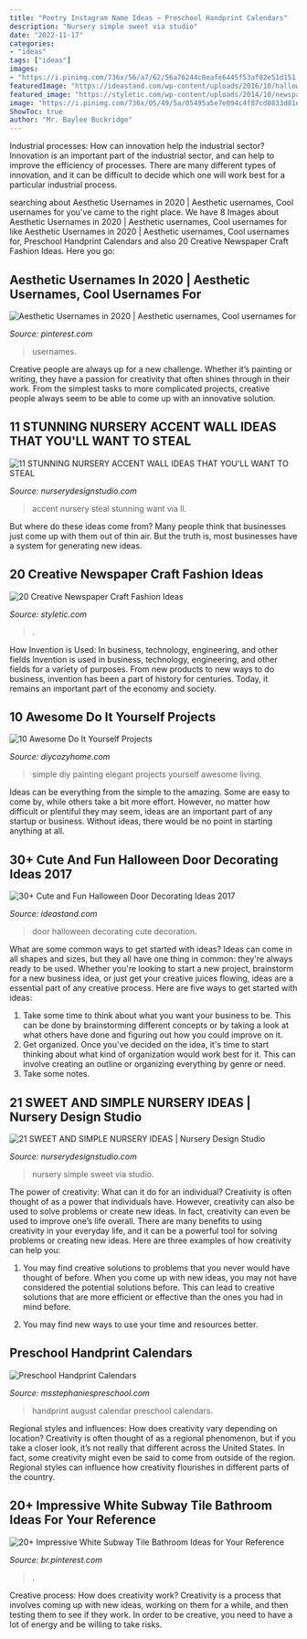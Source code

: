 ```yaml
---
title: "Poetry Instagram Name Ideas ~ Preschool Handprint Calendars"
description: "Nursery simple sweet via studio"
date: "2022-11-17"
categories:
- "ideas"
tags: ["ideas"]
images:
- "https://i.pinimg.com/736x/56/a7/62/56a76244c0eafe6445f53af82e51d151.jpg"
featuredImage: "https://ideastand.com/wp-content/uploads/2016/10/halloween-door/34-halloween-door-decoration.jpg"
featured_image: "https://styletic.com/wp-content/uploads/2014/10/newspaper-craft-fashion-ideas/14-creative-newspaper-craft-fashion-ideas.jpg"
image: "https://i.pinimg.com/736x/05/49/5a/05495a5e7e094c4f87cd0833d81e8e20.jpg"
ShowToc: true
author: "Mr. Baylee Buckridge"
---
```



Industrial processes: How can innovation help the industrial sector?
Innovation is an important part of the industrial sector, and can help to improve the efficiency of processes. There are many different types of innovation, and it can be difficult to decide which one will work best for a particular industrial process.

	

		
searching about Aesthetic Usernames in 2020 | Aesthetic usernames, Cool usernames for you've came to the right place. We have 8 Images about Aesthetic Usernames in 2020 | Aesthetic usernames, Cool usernames for like Aesthetic Usernames in 2020 | Aesthetic usernames, Cool usernames for, Preschool Handprint Calendars and also 20 Creative Newspaper Craft Fashion Ideas. Here you go:
		
    
## Aesthetic Usernames In 2020 | Aesthetic Usernames, Cool Usernames For

<img loading=lazy src="https://i.pinimg.com/736x/56/a7/62/56a76244c0eafe6445f53af82e51d151.jpg" onerror="this.onerror=null;this.src='https://tse2.mm.bing.net/th?id=OIP.OnzsBUHUA0KMTivQttSCmwHaLH&amp;pid=15.1';" alt="Aesthetic Usernames in 2020 | Aesthetic usernames, Cool usernames for">

_Source: pinterest.com_

>usernames. 

	

Creative people are always up for a new challenge. Whether it’s painting or writing, they have a passion for creativity that often shines through in their work. From the simplest tasks to more complicated projects, creative people always seem to be able to come up with an innovative solution.

    
## 11 STUNNING NURSERY ACCENT WALL IDEAS THAT YOU&#039;LL WANT TO STEAL

<img loading=lazy src="https://www.nurserydesignstudio.com/wp-content/uploads/2020/03/NURSERY-ACCENT-WALL-IDEAS-4.png" onerror="this.onerror=null;this.src='https://tse3.mm.bing.net/th?id=OIP.rqcAFgGCZ02ithZPqQw_RQHaLH&amp;pid=15.1';" alt="11 STUNNING NURSERY ACCENT WALL IDEAS THAT YOU&#039;LL WANT TO STEAL">

_Source: nurserydesignstudio.com_

>accent nursery steal stunning want via ll. 

	

But where do these ideas come from? Many people think that businesses just come up with them out of thin air. But the truth is, most businesses have a system for generating new ideas.

    
## 20 Creative Newspaper Craft Fashion Ideas

<img loading=lazy src="https://styletic.com/wp-content/uploads/2014/10/newspaper-craft-fashion-ideas/14-creative-newspaper-craft-fashion-ideas.jpg" onerror="this.onerror=null;this.src='https://tse3.mm.bing.net/th?id=OIP.LGUML7UIRXT0iilHjTsgxQHaLH&amp;pid=15.1';" alt="20 Creative Newspaper Craft Fashion Ideas">

_Source: styletic.com_

>. 

	

How Invention is Used: In business, technology, engineering, and other fields
Invention is used in business, technology, engineering, and other fields for a variety of purposes. From new products to new ways to do business, invention has been a part of history for centuries. Today, it remains an important part of the economy and society.

    
## 10 Awesome Do It Yourself Projects

<img loading=lazy src="https://diycozyhome.com/wp-content/uploads/2013/03/simple-and-elegant-wall-art-diy.jpg" onerror="this.onerror=null;this.src='https://tse1.mm.bing.net/th?id=OIP.qLei1nBDpvzhxRihYVauVgHaJ3&amp;pid=15.1';" alt="10 Awesome Do It Yourself Projects">

_Source: diycozyhome.com_

>simple diy painting elegant projects yourself awesome living. 

	

Ideas can be everything from the simple to the amazing. Some are easy to come by, while others take a bit more effort. However, no matter how difficult or plentiful they may seem, ideas are an important part of any startup or business. Without ideas, there would be no point in starting anything at all.

    
## 30+ Cute And Fun Halloween Door Decorating Ideas 2017

<img loading=lazy src="https://ideastand.com/wp-content/uploads/2016/10/halloween-door/34-halloween-door-decoration.jpg" onerror="this.onerror=null;this.src='https://tse4.mm.bing.net/th?id=OIP.NGPC3x8LjUDLoGyZGRJyGgHaKq&amp;pid=15.1';" alt="30+ Cute and Fun Halloween Door Decorating Ideas 2017">

_Source: ideastand.com_

>door halloween decorating cute decoration. 

	

What are some common ways to get started with ideas?
Ideas can come in all shapes and sizes, but they all have one thing in common: they're always ready to be used. Whether you're looking to start a new project, brainstorm for a new business idea, or just get your creative juices flowing, ideas are a essential part of any creative process. Here are five ways to get started with ideas: 
1. Take some time to think about what you want your business to be. This can be done by brainstorming different concepts or by taking a look at what others have done and figuring out how you could improve on it. 
2. Get organized. Once you've decided on the idea, it's time to start thinking about what kind of organization would work best for it. This can involve creating an outline or organizing everything by genre or need. 
3. Take some notes.

    
## 21 SWEET AND SIMPLE NURSERY IDEAS | Nursery Design Studio

<img loading=lazy src="https://www.nurserydesignstudio.com/wp-content/uploads/2020/10/simple-nursery-ideas-3.png" onerror="this.onerror=null;this.src='https://tse3.mm.bing.net/th?id=OIP.MtxJvH7qAYkBlm80O3728QHaLH&amp;pid=15.1';" alt="21 SWEET AND SIMPLE NURSERY IDEAS | Nursery Design Studio">

_Source: nurserydesignstudio.com_

>nursery simple sweet via studio. 

	

The power of creativity: What can it do for an individual?
Creativity is often thought of as a power that individuals have. However, creativity can also be used to solve problems or create new ideas. In fact, creativity can even be used to improve one’s life overall. There are many benefits to using creativity in your everyday life, and it can be a powerful tool for solving problems or creating new ideas. Here are three examples of how creativity can help you: 
1) You may find creative solutions to problems that you never would have thought of before. When you come up with new ideas, you may not have considered the potential solutions before. This can lead to creative solutions that are more efficient or effective than the ones you had in mind before. 

2) You may find new ways to use your time and resources better.

    
## Preschool Handprint Calendars

<img loading=lazy src="http://msstephaniespreschool.com/wp-content/uploads/2015/12/Handprint-Calendar-August-.jpg" onerror="this.onerror=null;this.src='https://tse2.mm.bing.net/th?id=OIP.8O_C-P4E2u3Zb8TZVpK_QAHaFe&amp;pid=15.1';" alt="Preschool Handprint Calendars">

_Source: msstephaniespreschool.com_

>handprint august calendar preschool calendars. 

	

Regional styles and influences: How does creativity vary depending on location?
Creativity is often thought of as a regional phenomenon, but if you take a closer look, it’s not really that different across the United States. In fact, some creativity might even be said to come from outside of the region. Regional styles can influence how creativity flourishes in different parts of the country.

    
## 20+ Impressive White Subway Tile Bathroom Ideas For Your Reference

<img loading=lazy src="https://i.pinimg.com/736x/05/49/5a/05495a5e7e094c4f87cd0833d81e8e20.jpg" onerror="this.onerror=null;this.src='https://tse4.mm.bing.net/th?id=OIP.WhBZDacmWjdQFAu6coFNMgHaLE&amp;pid=15.1';" alt="20+ Impressive White Subway Tile Bathroom Ideas for Your Reference">

_Source: br.pinterest.com_

>. 

	

Creative process: How does creativity work?
Creativity is a process that involves coming up with new ideas, working on them for a while, and then testing them to see if they work. In order to be creative, you need to have a lot of energy and be willing to take risks.

